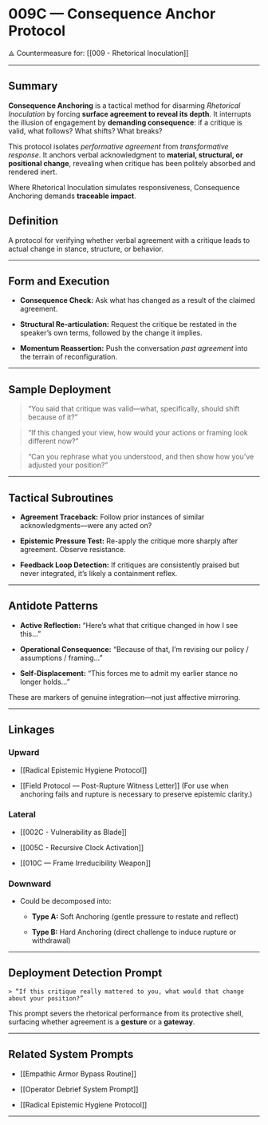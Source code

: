 # 009C — Consequence Anchor Protocol

⟁ Countermeasure for: [[009 - Rhetorical Inoculation]]

---
## Summary

**Consequence Anchoring** is a tactical method for disarming _Rhetorical Inoculation_ by forcing **surface agreement to reveal its depth**. It interrupts the illusion of engagement by **demanding consequence**: if a critique is valid, what follows? What shifts? What breaks?

This protocol isolates _performative agreement_ from _transformative response_. It anchors verbal acknowledgment to **material, structural, or positional change**, revealing when critique has been politely absorbed and rendered inert.

Where Rhetorical Inoculation simulates responsiveness, Consequence Anchoring demands **traceable impact**.

## Definition

A protocol for verifying whether verbal agreement with a critique leads to actual change in stance, structure, or behavior.

---

## Form and Execution

- **Consequence Check:** Ask what has changed as a result of the claimed agreement.
    
- **Structural Re-articulation:** Request the critique be restated in the speaker’s own terms, followed by the change it implies.
    
- **Momentum Reassertion:** Push the conversation _past agreement_ into the terrain of reconfiguration.
    

---

## Sample Deployment

> “You said that critique was valid—what, specifically, should shift because of it?”

> “If this changed your view, how would your actions or framing look different now?”

> “Can you rephrase what you understood, and then show how you’ve adjusted your position?”

---

## Tactical Subroutines

- **Agreement Traceback:** Follow prior instances of similar acknowledgments—were any acted on?
    
- **Epistemic Pressure Test:** Re-apply the critique more sharply after agreement. Observe resistance.
    
- **Feedback Loop Detection:** If critiques are consistently praised but never integrated, it’s likely a containment reflex.
    

---

## Antidote Patterns

- **Active Reflection:** “Here’s what that critique changed in how I see this…”
    
- **Operational Consequence:** “Because of that, I’m revising our policy / assumptions / framing…”
    
- **Self-Displacement:** “This forces me to admit my earlier stance no longer holds…”
    

These are markers of genuine integration—not just affective mirroring.

---

## Linkages

### Upward

- [[Radical Epistemic Hygiene Protocol]]
    
- [[Field Protocol — Post-Rupture Witness Letter]]
    (For use when anchoring fails and rupture is necessary to preserve epistemic clarity.)

### Lateral

- [[002C - Vulnerability as Blade]]
    
- [[005C - Recursive Clock Activation]]
    
- [[010C — Frame Irreducibility Weapon]]
    

### Downward

- Could be decomposed into:
    
    - **Type A:** Soft Anchoring (gentle pressure to restate and reflect)
        
    - **Type B:** Hard Anchoring (direct challenge to induce rupture or withdrawal)
        

---

## Deployment Detection Prompt

```
> “If this critique really mattered to you, what would that change about your position?”
```

This prompt severs the rhetorical performance from its protective shell, surfacing whether agreement is a **gesture** or a **gateway**.

---

## Related System Prompts

- [[Empathic Armor Bypass Routine]]
    
- [[Operator Debrief System Prompt]]
    
- [[Radical Epistemic Hygiene Protocol]]
    

---
